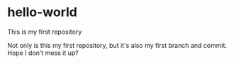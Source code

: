 # hello-world
This is my first repository 

Not only is this my first repository, but it's also my first branch and commit. Hope I don't mess it up?

